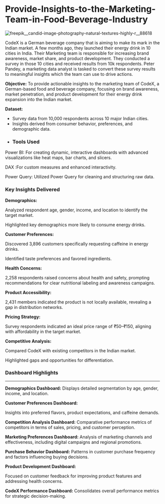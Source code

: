 # Provide-Insights-to-the-Marketing-Team-in-Food-Beverage-Industry

![freepik__candid-image-photography-natural-textures-highly-r__88618](https://github.com/user-attachments/assets/e4042a25-c0e4-473f-8b51-3a53d3aed6e7)


CodeX is a German beverage company that is aiming to make its mark in the Indian market. A few months ago, they launched their energy drink in 10 cities in India.
Their Marketing team is responsible for increasing brand awareness, market share, and product development. They conducted a survey in those 10 cities and received results from 10k respondents.
Peter Pandey, a marketing data analyst is tasked to convert these survey results to meaningful insights which the team can use to drive actions.

**Objective:**
To provide actionable insights to the marketing team of CodeX, a German-based food and beverage company, focusing on brand awareness, market penetration, and product development for their energy drink expansion into the Indian market.

**Dataset:**

- Survey data from 10,000 respondents across 10 major Indian cities.
- Insights derived from consumer behavior, preferences, and demographic data.
- 
  ### Tools Used



Power BI: For creating dynamic, interactive dashboards with advanced visualizations like heat maps, bar charts, and slicers.

DAX :For custom measures and enhanced interactivity.

Power Query: Utilized Power Query for cleaning and structuring raw data.

  ### Key Insights Delivered



**Demographics:**

Analyzed respondent age, gender, income, and location to identify the target market.

Highlighted key demographics more likely to consume energy drinks.

**Customer Preferences:**

Discovered 3,896 customers specifically requesting caffeine in energy drinks.

Identified taste preferences and favored ingredients.

**Health Concerns:**

2,258 respondents raised concerns about health and safety, prompting recommendations for clear nutritional labeling and awareness campaigns.

**Product Accessibility:**

2,431 members indicated the product is not locally available, revealing a gap in distribution networks.

**Pricing Strategy:**

Survey respondents indicated an ideal price range of ₹50–₹150, aligning with affordability in the target market.

**Competitive Analysis:**

Compared CodeX with existing competitors in the Indian market.

Highlighted gaps and opportunities for differentiation.


### Dashboard Highlights

---

**Demographics Dashboard:**
Displays detailed segmentation by age, gender, income, and location.

**Customer Preferences Dashboard:**

Insights into preferred flavors, product expectations, and caffeine demands.

**Competition Analysis Dashboard:**
Comparative performance metrics of competitors in terms of sales, pricing, and customer perception.

**Marketing Preferences Dashboard:**
Analysis of marketing channels and effectiveness, including digital campaigns and regional promotions.

**Purchase Behavior Dashboard:**
Patterns in customer purchase frequency and factors influencing buying decisions.

**Product Development Dashboard:**

Focused on customer feedback for improving product features and addressing health concerns.

**CodeX Performance Dashboard:**
Consolidates overall performance metrics for strategic decision-making.
